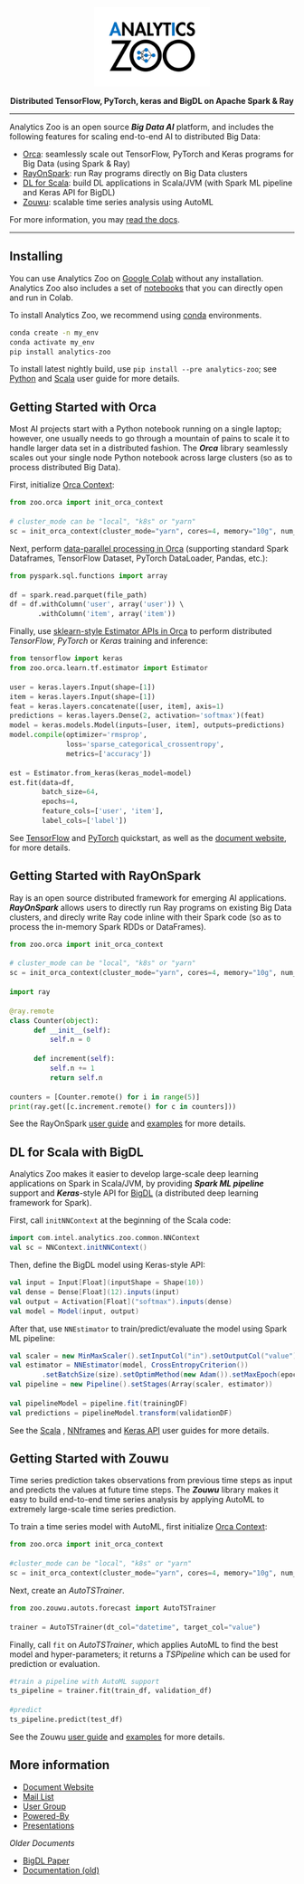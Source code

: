 <div align="center">

<p align="center"> <img src="docs/docs/Image/logo.jpg" height="140px"><br></p>

**Distributed TensorFlow, PyTorch, keras and BigDL on Apache Spark & Ray**

</div>

---

Analytics Zoo is an open source _**Big Data AI**_ platform, and includes the following features for scaling end-to-end AI to distributed Big Data: 

 - [Orca](#getting-started-with-orca): seamlessly scale out TensorFlow, PyTorch and Keras programs for Big Data (using Spark & Ray)
 - [RayOnSpark](#getting-started-with-rayonspark): run Ray programs directly on Big Data clusters
 - [DL for Scala](#dl-for-scala-with-bigdl): build DL applications in Scala/JVM (with Spark ML pipeline and Keras API for BigDL)  
 - [Zouwu](#getting-started-with-zouwu): scalable time series analysis using AutoML

For more information, you may [read the docs](https://analytics-zoo.readthedocs.io/).

---

## Installing
You can use Analytics Zoo on [Google Colab](https://analytics-zoo.readthedocs.io/en/latest/doc/UserGuide/colab.html) without any installation. Analytics Zoo also includes a set of [notebooks](https://analytics-zoo.readthedocs.io/en/latest/doc/UserGuide/notebooks.html) that you can directly open and run in Colab.

To install Analytics Zoo, we recommend using [conda](https://docs.conda.io/projects/conda/en/latest/user-guide/install/)  environments.

```bash
conda create -n my_env 
conda activate my_env
pip install analytics-zoo 
```

To install latest nightly build, use ```pip install --pre analytics-zoo```; see [Python](https://analytics-zoo.readthedocs.io/en/latest/doc/UserGuide/python.html)  and [Scala](https://analytics-zoo.readthedocs.io/en/latest/doc/UserGuide/scala.html) user guide for more details.

## Getting Started with Orca

Most AI projects start with a Python notebook running on a single laptop; however, one usually needs to go through a mountain of pains to scale it to handle larger data set in a distributed fashion. The  _**Orca**_ library seamlessly scales out your single node Python notebook across large clusters (so as to process distributed Big Data).

First, initialize [Orca Context](https://analytics-zoo.readthedocs.io/en/latest/doc/Orca/Overview/orca-context.html):

```python
from zoo.orca import init_orca_context

# cluster_mode can be "local", "k8s" or "yarn"
sc = init_orca_context(cluster_mode="yarn", cores=4, memory="10g", num_nodes=2) 
```

Next, perform [data-parallel processing in Orca](https://analytics-zoo.readthedocs.io/en/latest/doc/Orca/Overview/data-parallel-processing.html) (supporting standard Spark Dataframes, TensorFlow Dataset, PyTorch DataLoader, Pandas, etc.):

```python
from pyspark.sql.functions import array

df = spark.read.parquet(file_path)
df = df.withColumn('user', array('user')) \  
       .withColumn('item', array('item'))
```

Finally, use [sklearn-style Estimator APIs in Orca](https://analytics-zoo.readthedocs.io/en/latest/doc/Orca/Overview/distributed-training-inference.html) to perform distributed _TensorFlow_, _PyTorch_ or _Keras_ training and inference:

```python
from tensorflow import keras
from zoo.orca.learn.tf.estimator import Estimator

user = keras.layers.Input(shape=[1])  
item = keras.layers.Input(shape=[1])  
feat = keras.layers.concatenate([user, item], axis=1)  
predictions = keras.layers.Dense(2, activation='softmax')(feat)  
model = keras.models.Model(inputs=[user, item], outputs=predictions)  
model.compile(optimizer='rmsprop',  
              loss='sparse_categorical_crossentropy',  
              metrics=['accuracy'])

est = Estimator.from_keras(keras_model=model)  
est.fit(data=df,  
        batch_size=64,  
        epochs=4,  
        feature_cols=['user', 'item'],  
        label_cols=['label'])
```

See [TensorFlow](https://analytics-zoo.readthedocs.io/en/latest/doc/Orca/QuickStart/orca-tf-quickstart.html) and [PyTorch](https://analytics-zoo.readthedocs.io/en/latest/doc/Orca/QuickStart/orca-pytorch-quickstart.html) quickstart, as well as the [document website](https://analytics-zoo.readthedocs.io/), for more details.

## Getting Started with RayOnSpark

Ray is an open source distributed framework for emerging AI applications. _**RayOnSpark**_ allows users to directly run Ray programs on existing Big Data clusters, and direcly write Ray code inline with their Spark code (so as to process the in-memory Spark RDDs or DataFrames).

```python
from zoo.orca import init_orca_context

# cluster_mode can be "local", "k8s" or "yarn"
sc = init_orca_context(cluster_mode="yarn", cores=4, memory="10g", num_nodes=2, init_ray_on_spark=True) 

import ray

@ray.remote
class Counter(object):
      def __init__(self):
          self.n = 0

      def increment(self):
          self.n += 1
          return self.n

counters = [Counter.remote() for i in range(5)]
print(ray.get([c.increment.remote() for c in counters]))
```

See the RayOnSpark [user guide](https://analytics-zoo.readthedocs.io/en/latest/doc/UserGuide/ray.html) and [examples]() for more details.

## DL for Scala with BigDL

Analytics Zoo makes it easier to develop large-scale deep learning applications on Spark in Scala/JVM, by providing  ***Spark ML pipeline*** support and ***Keras***-style API for [BigDL](https://github.com/intel-analytics/BigDL) (a distributed deep learning framework for Spark).

First, call `initNNContext` at the beginning of the Scala code: 

```scala
import com.intel.analytics.zoo.common.NNContext
val sc = NNContext.initNNContext()
```

Then, define the BigDL model using Keras-style API:

```scala
val input = Input[Float](inputShape = Shape(10))  
val dense = Dense[Float](12).inputs(input)  
val output = Activation[Float]("softmax").inputs(dense)  
val model = Model(input, output)
```

After that, use `NNEstimator` to train/predict/evaluate the model using Spark ML pipeline:

```scala
val scaler = new MinMaxScaler().setInputCol("in").setOutputCol("value")
val estimator = NNEstimator(model, CrossEntropyCriterion())  
        .setBatchSize(size).setOptimMethod(new Adam()).setMaxEpoch(epoch)
val pipeline = new Pipeline().setStages(Array(scaler, estimator))

val pipelineModel = pipeline.fit(trainingDF)  
val predictions = pipelineModel.transform(validationDF)
```
See the [Scala](https://analytics-zoo.readthedocs.io/en/latest/doc/UserGuide/scala.html) , [NNframes]() and [Keras API]()  user guides for more details.

## Getting Started with Zouwu

Time series prediction takes observations from previous time steps as input and predicts the values at future time steps. The _**Zouwu**_ library makes it easy to build end-to-end time series analysis by applying AutoML to extremely large-scale time series prediction.

To train a time series model with AutoML, first initialize [Orca Context]():

```python
from zoo.orca import init_orca_context

#cluster_mode can be "local", "k8s" or "yarn"
sc = init_orca_context(cluster_mode="yarn", cores=4, memory="10g", num_nodes=2, init_ray_on_spark=True)
```

Next, create an _AutoTSTrainer_.

```python
from zoo.zouwu.autots.forecast import AutoTSTrainer

trainer = AutoTSTrainer(dt_col="datetime", target_col="value")
```

Finally, call ```fit``` on _AutoTSTrainer_, which applies AutoML to find the best model and hyper-parameters; it returns a _TSPipeline_ which can be used for prediction or evaluation.

```python
#train a pipeline with AutoML support
ts_pipeline = trainer.fit(train_df, validation_df)

#predict
ts_pipeline.predict(test_df)
```

See the Zouwu [user guide](https://analytics-zoo.readthedocs.io/en/latest/doc/UserGuide/zouwu.html) and [examples](pyzoo/zoo/zouwu/use-case/) for more details.

## More information

- [Document Website](https://analytics-zoo.readthedocs.io/)
- [Mail List](mailto:bigdl-user-group+subscribe@googlegroups.com)
- [User Group](https://groups.google.com/forum/#!forum/bigdl-user-group)
- [Powered-By](https://analytics-zoo.readthedocs.io/en/latest/doc/Application/powered-by.html)
- [Presentations](https://analytics-zoo.readthedocs.io/en/latest/doc/Application/presentations.html)

_Older Documents_
- [BigDL Paper](https://arxiv.org/abs/1804.05839)
- [Documentation (old)](https://analytics-zoo.github.io/)
